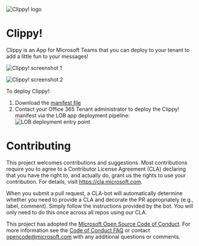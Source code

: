 ![Clippy! logo](https://raw.githubusercontent.com/OfficeDev/microsoft-teams-clippy-app/master/logo.png)

# Clippy!

Clippy is an App for Microsoft Teams that you can deploy to your tenant to add a little fun to your messages!

![Clippy! screenshot 1](https://raw.githubusercontent.com/OfficeDev/microsoft-teams-clippy-app/master/screenshot1.PNG)

![Clippy! screenshot 2](https://raw.githubusercontent.com/OfficeDev/microsoft-teams-clippy-app/master/screenshot2.PNG)

To deploy Clippy!:
1. Download the [manifest file](https://raw.githubusercontent.com/OfficeDev/microsoft-teams-clippy-app/master/manifest/Clippy.zip)
1. Contact your Office 365 Tenant administrator to deploy the Clippy! manifest via the LOB app deployment pipeline:
![LOB deployment entry point](https://raw.githubusercontent.com/OfficeDev/microsoft-teams-clippy-app/master/lob.png)

# Contributing

This project welcomes contributions and suggestions.  Most contributions require you to agree to a
Contributor License Agreement (CLA) declaring that you have the right to, and actually do, grant us
the rights to use your contribution. For details, visit https://cla.microsoft.com.

When you submit a pull request, a CLA-bot will automatically determine whether you need to provide
a CLA and decorate the PR appropriately (e.g., label, comment). Simply follow the instructions
provided by the bot. You will only need to do this once across all repos using our CLA.

This project has adopted the [Microsoft Open Source Code of Conduct](https://opensource.microsoft.com/codeofconduct/).
For more information see the [Code of Conduct FAQ](https://opensource.microsoft.com/codeofconduct/faq/) or
contact [opencode@microsoft.com](mailto:opencode@microsoft.com) with any additional questions or comments.
